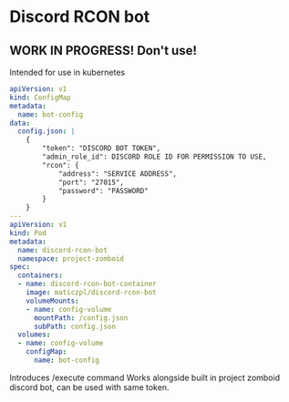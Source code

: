 # Discord RCON bot
## WORK IN PROGRESS! Don't use!

Intended for use in kubernetes
```yaml
apiVersion: v1
kind: ConfigMap
metadata:
  name: bot-config
data:
  config.json: |
    {
        "token": "DISCORD BOT TOKEN",
        "admin_role_id": DISCORD ROLE ID FOR PERMISSION TO USE,
        "rcon": {
            "address": "SERVICE ADDRESS",
            "port": "27015",
            "password": "PASSWORD"
        }
    }
---
apiVersion: v1
kind: Pod
metadata:
  name: discord-rcon-bot
  namespace: project-zomboid
spec:
  containers:
  - name: discord-rcon-bot-container
    image: maticzpl/discord-rcon-bot
    volumeMounts:
    - name: config-volume
      mountPath: /config.json
      subPath: config.json
  volumes:
  - name: config-volume
    configMap:
      name: bot-config
```

Introduces /execute command
Works alongside built in project zomboid discord bot, can be used with same token.
